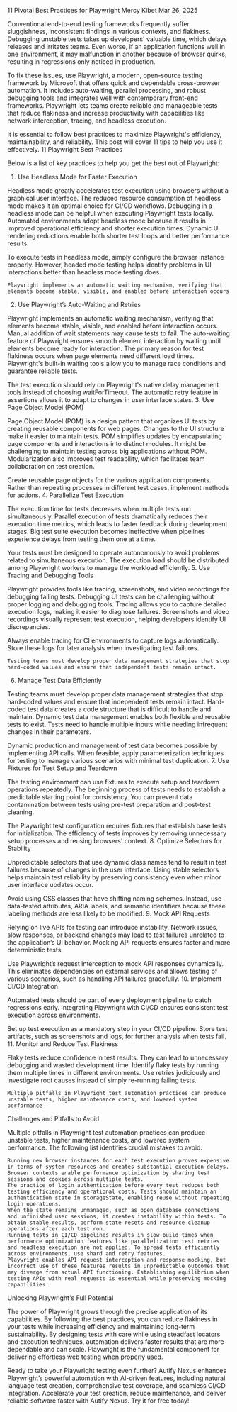 11 Pivotal Best Practices for Playwright
Mercy Kibet
Mar 26, 2025

Conventional end-to-end testing frameworks frequently suffer sluggishness, inconsistent findings in various contexts, and flakiness. Debugging unstable tests takes up developers' valuable time, which delays releases and irritates teams. Even worse, if an application functions well in one environment, it may malfunction in another because of browser quirks, resulting in regressions only noticed in production.

To fix these issues, use Playwright, a modern, open-source testing framework by Microsoft that offers quick and dependable cross-browser automation. It includes auto-waiting, parallel processing, and robust debugging tools and integrates well with contemporary front-end frameworks. Playwright lets teams create reliable and manageable tests that reduce flakiness and increase productivity with capabilities like network interception, tracing, and headless execution.

It is essential to follow best practices to maximize Playwright's efficiency, maintainability, and reliability. This post will cover 11 tips to help you use it effectively.
11 Playwright Best Practices

Below is a list of key practices to help you get the best out of Playwright:
1. Use Headless Mode for Faster Execution

Headless mode greatly accelerates test execution using browsers without a graphical user interface. The reduced resource consumption of headless mode makes it an optimal choice for CI/CD workflows. Debugging in a headless mode can be helpful when executing Playwright tests locally. Automated environments adopt headless mode because it results in improved operational efficiency and shorter execution times. Dynamic UI rendering reductions enable both shorter test loops and better performance results.

To execute tests in headless mode, simply configure the browser instance properly. However, headed mode testing helps identify problems in UI interactions better than headless mode testing does.

    Playwright implements an automatic waiting mechanism, verifying that elements become stable, visible, and enabled before interaction occurs

2. Use Playwright’s Auto-Waiting and Retries

Playwright implements an automatic waiting mechanism, verifying that elements become stable, visible, and enabled before interaction occurs. Manual addition of wait statements may cause tests to fail. The auto-waiting feature of Playwright ensures smooth element interaction by waiting until elements become ready for interaction. The primary reason for test flakiness occurs when page elements need different load times. Playwright's built-in waiting tools allow you to manage race conditions and guarantee reliable tests.

The test execution should rely on Playwright's native delay management tools instead of choosing waitForTimeout. The automatic retry feature in assertions allows it to adapt to changes in user interface states.
3. Use Page Object Model (POM)

Page Object Model (POM) is a design pattern that organizes UI tests by creating reusable components for web pages. Changes to the UI structure make it easier to maintain tests. POM simplifies updates by encapsulating page components and interactions into distinct modules. It might be challenging to maintain testing across big applications without POM. Modularization also improves test readability, which facilitates team collaboration on test creation.

Create reusable page objects for the various application components. Rather than repeating processes in different test cases, implement methods for actions.
4. Parallelize Test Execution

The execution time for tests decreases when multiple tests run simultaneously. Parallel execution of tests dramatically reduces their execution time metrics, which leads to faster feedback during development stages. Big test suite execution becomes ineffective when pipelines experience delays from testing them one at a time.

Your tests must be designed to operate autonomously to avoid problems related to simultaneous execution. The execution load should be distributed among Playwright workers to manage the workload efficiently.
5. Use Tracing and Debugging Tools

Playwright provides tools like tracing, screenshots, and video recordings for debugging failing tests. Debugging UI tests can be challenging without proper logging and debugging tools. Tracing allows you to capture detailed execution logs, making it easier to diagnose failures. Screenshots and video recordings visually represent test execution, helping developers identify UI discrepancies.

Always enable tracing for CI environments to capture logs automatically. Store these logs for later analysis when investigating test failures.

    Testing teams must develop proper data management strategies that stop hard-coded values and ensure that independent tests remain intact.

6. Manage Test Data Efficiently

Testing teams must develop proper data management strategies that stop hard-coded values and ensure that independent tests remain intact. Hard-coded test data creates a code structure that is difficult to handle and maintain. Dynamic test data management enables both flexible and reusable tests to exist. Tests need to handle multiple inputs while needing infrequent changes in their parameters.

Dynamic production and management of test data becomes possible by implementing API calls. When feasible, apply parameterization techniques for testing to manage various scenarios with minimal test duplication.
7. Use Fixtures for Test Setup and Teardown

The testing environment can use fixtures to execute setup and teardown operations repeatedly. The beginning process of tests needs to establish a predictable starting point for consistency. You can prevent data contamination between tests using pre-test preparation and post-test cleaning.

The Playwright test configuration requires fixtures that establish base tests for initialization. The efficiency of tests improves by removing unnecessary setup processes and reusing browsers' context.
8. Optimize Selectors for Stability

Unpredictable selectors that use dynamic class names tend to result in test failures because of changes in the user interface. Using stable selectors helps maintain test reliability by preserving consistency even when minor user interface updates occur.

Avoid using CSS classes that have shifting naming schemes. Instead, use data-tested attributes, ARIA labels, and semantic identifiers because these labeling methods are less likely to be modified.
9. Mock API Requests

Relying on live APIs for testing can introduce instability. Network issues, slow responses, or backend changes may lead to test failures unrelated to the application’s UI behavior. Mocking API requests ensures faster and more deterministic tests.

Use Playwright’s request interception to mock API responses dynamically. This eliminates dependencies on external services and allows testing of various scenarios, such as handling API failures gracefully.
10. Implement CI/CD Integration

Automated tests should be part of every deployment pipeline to catch regressions early. Integrating Playwright with CI/CD ensures consistent test execution across environments.

Set up test execution as a mandatory step in your CI/CD pipeline. Store test artifacts, such as screenshots and logs, for further analysis when tests fail.
11. Monitor and Reduce Test Flakiness

Flaky tests reduce confidence in test results. They can lead to unnecessary debugging and wasted development time. Identify flaky tests by running them multiple times in different environments. Use retries judiciously and investigate root causes instead of simply re-running failing tests.

    Multiple pitfalls in Playwright test automation practices can produce unstable tests, higher maintenance costs, and lowered system performance

Challenges and Pitfalls to Avoid

Multiple pitfalls in Playwright test automation practices can produce unstable tests, higher maintenance costs, and lowered system performance. The following list identifies crucial mistakes to avoid:

    Running new browser instances for each test execution proves expensive in terms of system resources and creates substantial execution delays. Browser contexts enable performance optimization by sharing test sessions and cookies across multiple tests.
    The practice of login authentication before every test reduces both testing efficiency and operational costs. Tests should maintain an authentication state in storageState, enabling reuse without repeating login operations.
    When the state remains unmanaged, such as open database connections and unfinished user sessions, it creates instability within tests. To obtain stable results, perform state resets and resource cleanup operations after each test run.
    Running tests in CI/CD pipelines results in slow build times when performance optimization features like parallelization test retries and headless execution are not applied. To spread tests efficiently across environments, use shard and retry features.
    Playwright enables API request interception and response mocking, but incorrect use of these features results in unpredictable outcomes that may diverge from actual API functioning. Establishing equilibrium when testing APIs with real requests is essential while preserving mocking capabilities.

Unlocking Playwright's Full Potential

The power of Playwright grows through the precise application of its capabilities. By following the best practices, you can reduce flakiness in your tests while increasing efficiency and maintaining long-term sustainability. By designing tests with care while using steadfast locators and execution techniques, automation delivers faster results that are more dependable and can scale. Playwright is the fundamental component for delivering effortless web testing when properly used.

Ready to take your Playwright testing even further? Autify Nexus enhances Playwright’s powerful automation with AI-driven features, including natural language test creation, comprehensive test coverage, and seamless CI/CD integration. Accelerate your test creation, reduce maintenance, and deliver reliable software faster with Autify Nexus. Try it for free today!